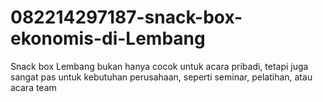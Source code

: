 # 082214297187-snack-box-ekonomis-di-Lembang
Snack box Lembang bukan hanya cocok untuk acara pribadi, tetapi juga sangat pas untuk kebutuhan perusahaan, seperti seminar, pelatihan, atau acara team 
